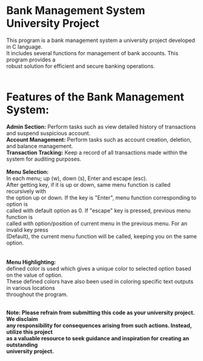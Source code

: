 # Bank Management System University Project
This program  is a bank management system a university project developed in C language.<br>It includes several functions for management of bank accounts. This program provides a<br>robust solution for efficient and secure banking operations.
<br>
<br>
# Features of the Bank Management System:<be>
<b>Admin Section:</b> Perform tasks such as view detailed history  of transactions and suspend suspicious account.<br>
<b>Account Management:</b> Perform tasks such as account creation, deletion, and balance management.<br>
<b>Transaction Tracking:</b> Keep a record of all transactions made within the system for auditing purposes.
<br><br>
 <b>Menu Selection:</b>
<br>
    In each menu; up (w), down (s), Enter and escape (esc).<br>
    After getting key, if it is up or down, same menu function is called recursively with<br>
    the option up or down. If the key is "Enter", menu function corresponding to option is<br>
    called with default option as 0. If "escape" key is pressed, previous menu function is<br>
    called with option/position of current menu in the previous menu. For an invalid key press<br>
    (Default), the current menu function will be called, keeping you on the same option.<br>
  <br><br>
   <b>Menu Highlighting:</b><br>
    defined color is used which gives a unique color to selected option based on the value of option.<br>
    These defined colors have also been used in coloring specific text outputs in various locations<br>
    throughout the program.<br><br>

**Note: Please refrain from submitting this code as your university project. We disclaim<br>any responsibility for consequences arising from such actions. Instead, utilize this project<br>as a valuable resource to seek guidance and inspiration for creating an outstanding<br>university project.**
